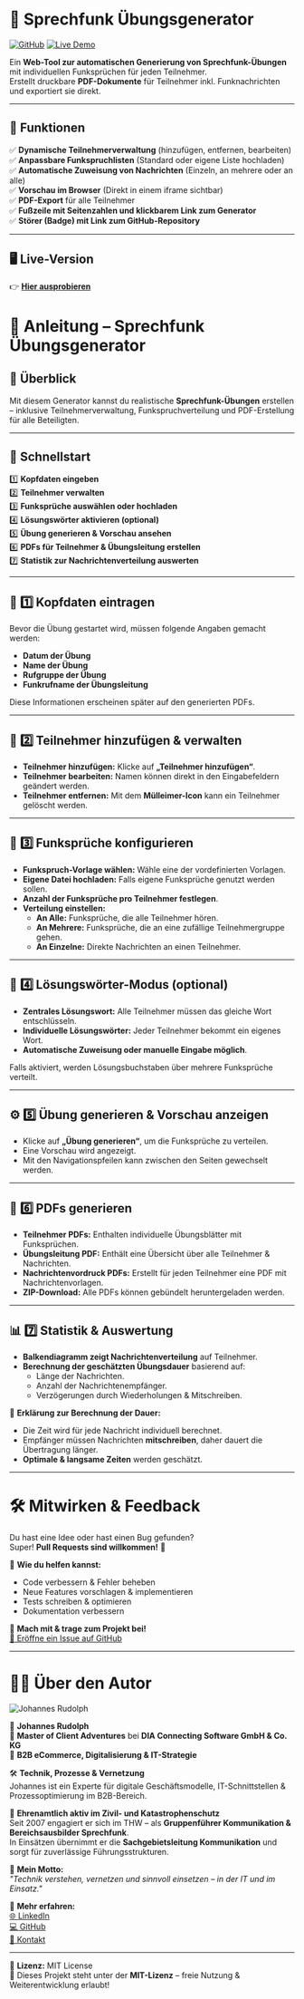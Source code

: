 # 📡 Sprechfunk Übungsgenerator

[![GitHub](https://img.shields.io/badge/GitHub-Repository-blue?logo=github)](https://github.com/wattnpapa/sprechfunk-uebung)
[![Live Demo](https://img.shields.io/badge/Demo-Online-green)](https://sprechfunk-uebung.de//)

Ein **Web-Tool zur automatischen Generierung von Sprechfunk-Übungen** mit individuellen Funksprüchen für jeden Teilnehmer.  
Erstellt druckbare **PDF-Dokumente** für Teilnehmer inkl. Funknachrichten und exportiert sie direkt.

---

## 🚀 **Funktionen**
✅ **Dynamische Teilnehmerverwaltung** (hinzufügen, entfernen, bearbeiten)  
✅ **Anpassbare Funkspruchlisten** (Standard oder eigene Liste hochladen)  
✅ **Automatische Zuweisung von Nachrichten** (Einzeln, an mehrere oder an alle)  
✅ **Vorschau im Browser** (Direkt in einem iframe sichtbar)  
✅ **PDF-Export** für alle Teilnehmer  
✅ **Fußzeile mit Seitenzahlen und klickbarem Link zum Generator**  
✅ **Störer (Badge) mit Link zum GitHub-Repository**  

---

## 🖥 **Live-Version**
👉 **[Hier ausprobieren](https://sprechfunk-uebung.de//)**

# 📖 Anleitung – Sprechfunk Übungsgenerator

## 🔹 Überblick
Mit diesem Generator kannst du realistische **Sprechfunk-Übungen** erstellen – inklusive Teilnehmerverwaltung, Funkspruchverteilung und PDF-Erstellung für alle Beteiligten.

---

## 🚀 Schnellstart

1️⃣ **Kopfdaten eingeben**  
2️⃣ **Teilnehmer verwalten**  
3️⃣ **Funksprüche auswählen oder hochladen**  
4️⃣ **Lösungswörter aktivieren (optional)**  
5️⃣ **Übung generieren & Vorschau ansehen**  
6️⃣ **PDFs für Teilnehmer & Übungsleitung erstellen**  
7️⃣ **Statistik zur Nachrichtenverteilung auswerten**  

---

## 📅 1️⃣ Kopfdaten eintragen

Bevor die Übung gestartet wird, müssen folgende Angaben gemacht werden:

- **Datum der Übung**
- **Name der Übung**
- **Rufgruppe der Übung**
- **Funkrufname der Übungsleitung**

Diese Informationen erscheinen später auf den generierten PDFs.

---

## 👥 2️⃣ Teilnehmer hinzufügen & verwalten

- **Teilnehmer hinzufügen:** Klicke auf **„Teilnehmer hinzufügen“**.
- **Teilnehmer bearbeiten:** Namen können direkt in den Eingabefeldern geändert werden.
- **Teilnehmer entfernen:** Mit dem **Mülleimer-Icon** kann ein Teilnehmer gelöscht werden.

---

## 🎤 3️⃣ Funksprüche konfigurieren

- **Funkspruch-Vorlage wählen:** Wähle eine der vordefinierten Vorlagen.
- **Eigene Datei hochladen:** Falls eigene Funksprüche genutzt werden sollen.
- **Anzahl der Funksprüche pro Teilnehmer festlegen**.
- **Verteilung einstellen:**
  - **An Alle:** Funksprüche, die alle Teilnehmer hören.
  - **An Mehrere:** Funksprüche, die an eine zufällige Teilnehmergruppe gehen.
  - **An Einzelne:** Direkte Nachrichten an einen Teilnehmer.

---

## 🔑 4️⃣ Lösungswörter-Modus (optional)

- **Zentrales Lösungswort:** Alle Teilnehmer müssen das gleiche Wort entschlüsseln.
- **Individuelle Lösungswörter:** Jeder Teilnehmer bekommt ein eigenes Wort.
- **Automatische Zuweisung oder manuelle Eingabe möglich**.

Falls aktiviert, werden Lösungsbuchstaben über mehrere Funksprüche verteilt.

---

## ⚙ 5️⃣ Übung generieren & Vorschau anzeigen

- Klicke auf **„Übung generieren“**, um die Funksprüche zu verteilen.
- Eine Vorschau wird angezeigt.
- Mit den Navigationspfeilen kann zwischen den Seiten gewechselt werden.

---

## 📄 6️⃣ PDFs generieren

- **Teilnehmer PDFs:** Enthalten individuelle Übungsblätter mit Funksprüchen.
- **Übungsleitung PDF:** Enthält eine Übersicht über alle Teilnehmer & Nachrichten.
- **Nachrichtenvordruck PDFs:** Erstellt für jeden Teilnehmer eine PDF mit Nachrichtenvorlagen.
- **ZIP-Download:** Alle PDFs können gebündelt heruntergeladen werden.

---

## 📊 7️⃣ Statistik & Auswertung

- **Balkendiagramm zeigt Nachrichtenverteilung** auf Teilnehmer.
- **Berechnung der geschätzten Übungsdauer** basierend auf:
  - Länge der Nachrichten.
  - Anzahl der Nachrichtenempfänger.
  - Verzögerungen durch Wiederholungen & Mitschreiben.

📌 **Erklärung zur Berechnung der Dauer:**  
- Die Zeit wird für jede Nachricht individuell berechnet.
- Empfänger müssen Nachrichten **mitschreiben**, daher dauert die Übertragung länger.
- **Optimale & langsame Zeiten** werden geschätzt.

---

# 🛠 Mitwirken & Feedback  

Du hast eine Idee oder hast einen Bug gefunden?  
Super! **Pull Requests sind willkommen!** 🎉  

📌 **Wie du helfen kannst:**  
- Code verbessern & Fehler beheben  
- Neue Features vorschlagen & implementieren  
- Tests schreiben & optimieren  
- Dokumentation verbessern  

🚀 **Mach mit & trage zum Projekt bei!**  
[📩 Eröffne ein Issue auf GitHub](https://github.com/wattnpapa/sprechfunk-uebung/issues)  

---

# 👨‍💻 Über den Autor  

![Johannes Rudolph](https://www.gravatar.com/avatar/b4d8c8a87a392586b9caee287180163b?s=200)  

👋 **Johannes Rudolph**  
💼 **Master of Client Adventures** bei **DIA Connecting Software GmbH & Co. KG**  
📍 **B2B eCommerce, Digitalisierung & IT-Strategie**  

🛠 **Technik, Prozesse & Vernetzung**  
Johannes ist ein Experte für digitale Geschäftsmodelle, IT-Schnittstellen & Prozessoptimierung im B2B-Bereich.  

📡 **Ehrenamtlich aktiv im Zivil- und Katastrophenschutz**  
Seit 2007 engagiert er sich im THW – als **Gruppenführer Kommunikation & Bereichsausbilder Sprechfunk**.  
In Einsätzen übernimmt er die **Sachgebietsleitung Kommunikation** und sorgt für zuverlässige Führungsstrukturen.  

📌 **Mein Motto:**  
_"Technik verstehen, vernetzen und sinnvoll einsetzen – in der IT und im Einsatz."_  

🔗 **Mehr erfahren:**  
[🌐 LinkedIn](https://www.linkedin.com/in/johannesrudolph/)  
[💻 GitHub](https://github.com/wattnpapa)  
[📩 Kontakt](mailto:johannes.rudolph@thw-oldenburg.de)  

---

📌 **Lizenz:** MIT License  
📜 Dieses Projekt steht unter der **MIT-Lizenz** – freie Nutzung & Weiterentwicklung erlaubt!  